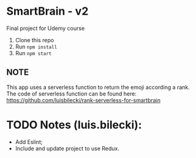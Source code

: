 # SmartBrain - v2
Final project for Udemy course

1. Clone this repo
2. Run `npm install`
3. Run `npm start`

## NOTE

This app uses a serverless function to return the emoji according a rank.
The code of serverless function can be found here: https://github.com/luisbilecki/rank-serverless-for-smartbrain

# TODO Notes (luis.bilecki):

* Add Eslint;
* Include and update project to use Redux.
